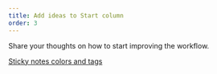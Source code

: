 ```yaml
---
title: Add ideas to Start column
order: 3
---
```


Share your thoughts on how to start improving the  workflow.

[Sticky notes colors and tags](howTo:sticky-notes-colors-and-tags)